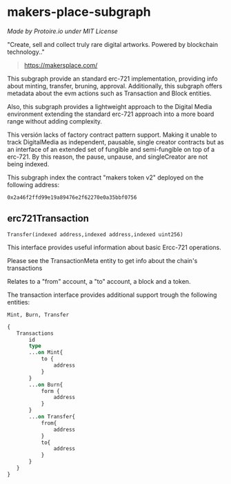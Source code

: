 # makers-place-subgraph
_Made by Protoire.io under MIT License_

"Create, sell and collect truly rare digital artworks. Powered by blockchain technology.."
 > https://makersplace.com/

This subgraph provide an standard erc-721 implementation, providing info about minting, transfer, bruning, approval. Additionally, this subgraph offers metadata about the evm actions such as Transaction and Block entities.

Also, this subgraph provides a lightweight approach to the Digital Media environment extending the standard erc-721 approach into a more board range without adding complexity.

This versión lacks of factory contract pattern support. Making it unable to track DigitalMedia as independent, pausable, single creator contracts but as an interface of an extended set of fungible and semi-fungible on top of a erc-721. By this reason, the pause, unpause, and singleCreator are not being indexed.

This subgraph index the contract "makers token v2" deployed on the following address:

	0x2a46f2ffd99e19a89476e2f62270e0a35bbf0756


## erc721Transaction

	Transfer(indexed address,indexed address,indexed uint256)

This interface provides useful information about basic Ercc-721 operations. 

Please see the TransactionMeta entity to get info about the chain's transactions

Relates to a "from" account, a "to" account, a block and a token. 

The transaction interface provides additional support trough the following entities:

	Mint, Burn, Transfer

```graphql
{
   Transactions
	   id
	   type
	   ...on Mint{
		   to {
			   address
		   }
	   }
	   ...on Burn{
		   form {
			   address
		   }
	   }
	   ...on Transfer{
		   from{
			   address
		   }
		   to{
			   address
		   }
	   }
   }
}
```
